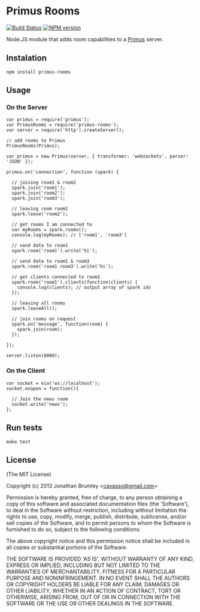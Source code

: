 # Primus Rooms

[![Build Status](https://travis-ci.org/cayasso/primus-rooms.png?branch=master)](https://travis-ci.org/cayasso/primus-rooms)
[![NPM version](https://badge.fury.io/js/primus-rooms.png)](http://badge.fury.io/js/primus-rooms)

Node.JS module that adds room capabilities to a [Primus](https://github.com/3rd-Eden/primus) server.

## Instalation

```
npm install primus-rooms
```

## Usage

### On the Server

```
var primus = require('primus');
var PrimusRooms = require('primus-rooms');
var server = require('http').createServer();

// add rooms to Primus
PrimusRooms(Primus);

var primus = new Primus(server, { transformer: 'websockets', parser: 'JSON' });

primus.on('connection', function (spark) {

  // joining room1 & room2
  spark.join('room1');
  spark.join('room2');
  spark.join('room3');

  // leaving room room2
  spark.leave('room2');

  // get rooms I am connected to
  var myRooms = spark.rooms();
  console.log(myRooms); // ['room1', 'room3']

  // send data to room1
  spark.room('room1').write('hi');

  // send data to room1 & room3
  spark.room('room1 room3').write('hi');

  // get clients connected to room1
  spark.room('room1').clients(function(clients) {
    console.log(clients); // output array of spark ids
  });

  // leaving all rooms
  spark.leaveAll();

  // join rooms on request
  spark.on('message', function(room) {
    spark.join(room);
  });

});

server.listen(8080);
```

### On the Client

```
var socket = eio('ws://localhost');
socket.onopen = function(){

  // Join the news room
  socket.write('news');
};

```

## Run tests

```
make test
```

## License

(The MIT License)

Copyright (c) 2013 Jonathan Brumley &lt;cayasso@gmail.com&gt;

Permission is hereby granted, free of charge, to any person obtaining
a copy of this software and associated documentation files (the
'Software'), to deal in the Software without restriction, including
without limitation the rights to use, copy, modify, merge, publish,
distribute, sublicense, and/or sell copies of the Software, and to
permit persons to whom the Software is furnished to do so, subject to
the following conditions:

The above copyright notice and this permission notice shall be
included in all copies or substantial portions of the Software.

THE SOFTWARE IS PROVIDED 'AS IS', WITHOUT WARRANTY OF ANY KIND,
EXPRESS OR IMPLIED, INCLUDING BUT NOT LIMITED TO THE WARRANTIES OF
MERCHANTABILITY, FITNESS FOR A PARTICULAR PURPOSE AND NONINFRINGEMENT.
IN NO EVENT SHALL THE AUTHORS OR COPYRIGHT HOLDERS BE LIABLE FOR ANY
CLAIM, DAMAGES OR OTHER LIABILITY, WHETHER IN AN ACTION OF CONTRACT,
TORT OR OTHERWISE, ARISING FROM, OUT OF OR IN CONNECTION WITH THE
SOFTWARE OR THE USE OR OTHER DEALINGS IN THE SOFTWARE.
